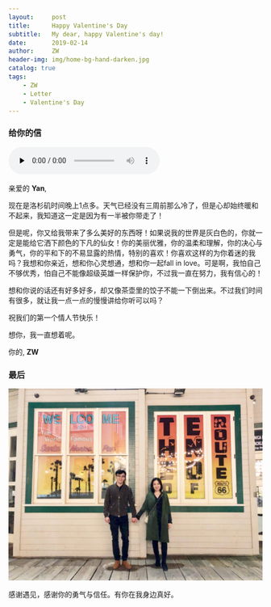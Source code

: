 ```yaml
---
layout:     post
title:      Happy Valentine's Day
subtitle:   My dear, happy Valentine's day!
date:       2019-02-14
author:     ZW
header-img: img/home-bg-hand-darken.jpg
catalog: true
tags:
    - ZW
    - Letter
    - Valentine's Day
---
```


### 给你的信

<audio id="audio" controls="" preload="none">
      <source id="mp3" src="https://raw.githubusercontent.com/project106/project106.github.io/master/audio/Perfect.mp3">
</audio>

亲爱的 **Yan**,

   现在是洛杉矶时间晚上1点多。天气已经没有三周前那么冷了，但是心却始终暖和不起来，我知道这一定是因为有一半被你带走了！
    
   但是呢，你又给我带来了多么美好的东西呀！如果说我的世界是灰白色的，你就一定是能给它洒下颜色的下凡的仙女！你的美丽优雅，你的温柔和理解，你的决心与勇气，你的平和下的不易显露的热情，特别的喜欢！你喜欢这样的为你着迷的我吗？我想和你亲近，想和你心灵想通，想和你一起fall in love。可是啊，我怕自己不够优秀，怕自己不能像超级英雄一样保护你，不过我一直在努力，我有信心的！

   想和你说的话还有好多好多，却又像茶壶里的饺子不能一下倒出来。不过我们时间有很多，就让我一点一点的慢慢讲给你听可以吗？
   
   祝我们的第一个情人节快乐！
   
   想你，我一直想着呢。

你的,
**ZW**

### 最后
![](https://raw.githubusercontent.com/project106/project106.github.io/master/img/home-bg-us.jpeg)

感谢遇见，感谢你的勇气与信任。有你在我身边真好。
